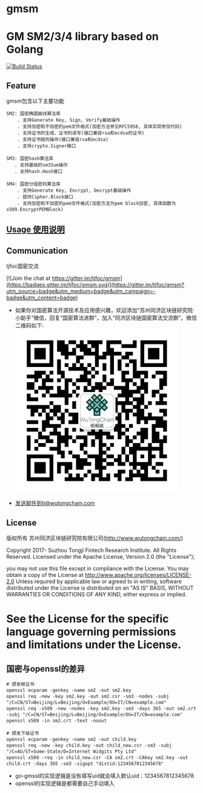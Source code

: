 
# gmsm
GM SM2/3/4 library based on Golang
=======

[![Build Status](https://travis-ci.com/tjfoc/gmsm.svg?branch=master)](https://travis-ci.com/github/tjfoc/gmsm)


## Feature
 gmsm包含以下主要功能

    SM2: 国密椭圆曲线算法库
        . 支持Generate Key, Sign, Verify基础操作
        . 支持加密和不加密的pem文件格式(加密方法参见RFC5958, 具体实现参加代码)
        . 支持证书的生成，证书的读写(接口兼容rsa和ecdsa的证书)
        . 支持证书链的操作(接口兼容rsa和ecdsa)
        . 支持crypto.Signer接口

    SM3: 国密hash算法库
       . 支持基础的sm3Sum操作
       . 支持hash.Hash接口

    SM4: 国密分组密码算法库
        . 支持Generate Key, Encrypt, Decrypt基础操作
        . 提供Cipher.Block接口
        . 支持加密和不加密的pem文件格式(加密方法为pem block加密, 具体函数为x509.EncryptPEMBlock)

## [Usage 使用说明](./API使用说明.md)

## Communication
tjfoc国密交流 
   
[![Join the chat at https://gitter.im/tjfoc/gmsm](https://badges.gitter.im/tjfoc/gmsm.svg)](https://gitter.im/tjfoc/gmsm?utm_source=badge&utm_medium=badge&utm_campaign=-badge&utm_content=badge)


- 如果你对国密算法开源技术及应用感兴趣，欢迎添加“苏州同济区块链研究院·小助手“微信，回复“国密算法进群”，加入“同济区块链国密算法交流群”。微信二维码如下:  
     ![微信二维码](https://github.com/tjfoc/wutongchian-public/blob/master/wutongchain.png)

- 发送邮件到tj@wutongchain.com
 
 
 ## License
 版权所有 苏州同济区块链研究院有限公司(http://www.wutongchain.com/)
 
 Copyright 2017- Suzhou Tongji Fintech Research Institute. All Rights Reserved.
 Licensed under the Apache License, Version 2.0 (the "License");
 
 you may not use this file except in compliance with the License.
 You may obtain a copy of the License at
      http://www.apache.org/licenses/LICENSE-2.0
 Unless required by applicable law or agreed to in writing, software distributed under the License is distributed on an "AS IS" BASIS, WITHOUT WARRANTIES OR CONDITIONS OF ANY KIND, either express or implied.
 
 See the License for the specific language governing permissions and limitations under the License.
=======

## 国密与openssl的差异
```shell
# 颁发根证书
openssl ecparam -genkey -name sm2 -out sm2.key
openssl req -new -key sm2.key -out sm2.csr -sm3 -nodes -subj "/C=CN/ST=Beijing/L=Beijing/O=Example/OU=IT/CN=example.com"
openssl req -x509 -new -nodes -key sm2.key -sm3 -days 365 -out sm2.crt -subj "/C=CN/ST=Beijing/L=Beijing/O=Example/OU=IT/CN=example.com"
openssl x509 -in sm2.crt -text -noout

# 颁发下级证书
openssl ecparam -genkey -name sm2 -out child.key
openssl req -new -key child.key -out child_new.csr -sm3 -subj "/C=AU/ST=Some-State/O=Internet Widgits Pty Ltd"
openssl x509 -req -in child_new.csr -CA sm2.crt -CAkey sm2.key -out child.crt -days 365 -sm3 -sigopt "distid:1234567812345678"
```
* go-gmssl的实现逻辑是没有填写uid就会填入默认uid：1234567812345678
* openssl的实现逻辑是都需要自己手动填入